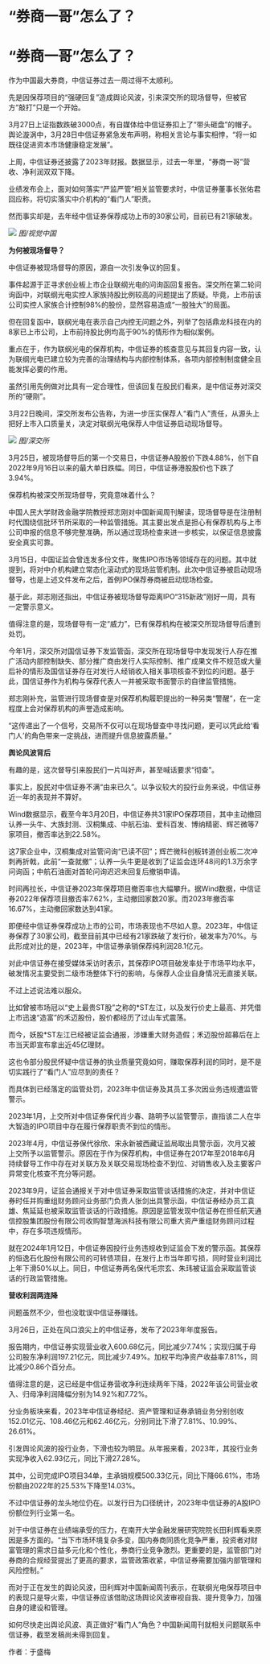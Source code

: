 # “券商一哥”怎么了？

# “券商一哥”怎么了？

作为中国最大券商，中信证券过去一周过得不太顺利。

先是因保荐项目的“强硬回复”造成舆论风波，引来深交所的现场督导，但被官方“敲打”只是一个开始。

3月27日上证指数跌破3000点，有自媒体给中信证券扣上了“带头砸盘”的帽子。舆论漩涡中，3月28日中信证券紧急发布声明，称相关言论与事实相悖，“将一如既往促进资本市场健康稳定发展”。

上周，中信证券还披露了2023年财报。数据显示，过去一年里，“券商一哥”营收、净利润双双下降。

业绩发布会上，面对如何落实“严监严管”相关监管要求时，中信证券董事长张佑君回应称，将切实落实中介机构的“看门人”职责。

然而事实却是，去年经中信证券保荐成功上市的30家公司，目前已有21家破发。

![](https://inews.gtimg.com/om_bt/Op6AFYpNR1Qneg2fC8A8b9Fcf3TEZQYNihEE79d1vtV4UAA/1000)
_图/视觉中国_

**为何被现场督导？**

中信证券被现场督导的原因，源自一次引发争议的回复。

事件起源于正寻求创业板上市企业联纲光电的问询函回复报告。深交所在第二轮问询函中，对联纲光电实控人家族持股比例较高的问题提出了质疑。毕竟，上市前该公司实控人家族合计控制98%的股份，显然容易造成“一股独大”的局面。

但在回复函中，联纲光电在表示自己内控无问题之外，列举了包括鼎龙科技在内的8家已上市公司，上市前持股比例均高于90%的情形作为相似案例。

重点在于，作为联纲光电的保荐机构，中信证券的核查意见与其回复内容一致，认为联纲光电已建立较为完善的治理结构与内部控制体系，各项内部控制制度健全且能发挥必要的作用。

虽然引用先例做对比具有一定合理性，但该回复在股民们看来，是中信证券对深交所的“硬刚”。

3月22日晚间，深交所发布公告称，为进一步压实保荐人“看门人”责任，从源头上把好上市入口质量关，决定对联纲光电保荐人中信证券启动现场督导。

![](https://inews.gtimg.com/om_bt/OP_sJMuc4GaANbqO41PmIXYVcrrZldAt0rrTcL_kecdWIAA/1000)
_图/深交所_

3月25日，被现场督导后的第一个交易日，中信证券A股股价下跌4.88%，创下自2022年9月16日以来的最大单日跌幅。同日，中信证券港股股价也下跌了3.94%。

保荐机构被深交所现场督导，究竟意味着什么？

中国人民大学财政金融学院教授郑志刚对中国新闻周刊解读，现场督导是在注册制时代围绕信批环节所采取的一种监管措施。其主要出发点是担心有保荐机构与上市公司申报的信息不够完整准确，所以通过现场检查来进一步核实，以保证信息披露安全真实可靠。

3月15日，中国证监会曾连发多份文件，聚焦IPO市场等领域存在的问题。其中就提到，将对中介机构建立常态化滚动式的现场监管机制。此次中信证券被启动现场督导，也是上述文件发布之后，首例IPO保荐券商被启动现场检查。

基于此，郑志刚还指出，中信证券被现场督导距离IPO“315新政”刚好一周，具有一定警示意义。

值得注意的是，现场督导有一定“威力”，已有保荐机构在被深交所现场督导后遭到处罚。

今年1月，深交所对国信证券下发监管函，深交所在现场督导中发现发行人存在推广活动内部控制缺失、部分推广商由发行人实际控制、推广成果文件不规范或大量后补的情形及国信证券存在对发行人经销收入相关事项核查不到位的问题。基于此，国信证券作为机构与保荐代表人一并被采取书面警示的自律监管措施。

郑志刚补充，监管进行现场督查是对保荐机构履职提出的一种另类“警醒”，在一定程度上会对保荐机构的声誉造成影响。

“这传递出了一个信号，交易所不仅可以在现场督查中寻找问题，更可以凭此给‘看门人’的角色带来一定挑战，进而提升信息披露质量。”

**舆论风波背后**

有趣的是，这次督导引来股民们一片叫好声，甚至喊话要求“彻查”。

事实上，股民对中信证券不满“由来已久”。以争议较大的投行业务来说，中信证券近一年的表现并不算好。

Wind数据显示，截至今年3月20日，中信证券共31家IPO保荐项目，其中主动撤回认养一头牛、大族封测、汉桐集成、中航石油、爱科百发、博纳精密、辉芒微等7家项目，撤否率达到22.58%。

这7家企业中，汉桐集成对监管问询“已读不回”；辉芒微科创板转道创业板二次冲刺再折戟，此前“一查就撤”；认养一头牛更是收到了证监会连环48问的1.3万余字问询函；中航石油面对首轮问询迟迟未回复后撤销申请。

时间再拉长，中信证券2023年保荐项目撤否率也大幅攀升。据Wind数据，中信证券2022年保荐项目撤否率7.62%，主动撤回家数20家。而2023年撤否率16.67%，主动撤回家数达到41家。

即便经中信证券保荐成功上市的公司，市场表现也不尽如人意。2023年，中信证券保荐了30家公司，截至目前其中已经有21家跌破了发行价，破发率为70%。与此形成对比的是，2023年，中信证券承销保荐纯利润28.1亿元。

对此中信证券在接受媒体采访时表示，其保荐IPO项目破发率处于市场平均水平，破发情况主要受到二级市场整体下行的影响，与保荐人企业自身情况无直接关联。

不过上述说法难以服众。

比如曾被市场冠以“史上最贵ST股”之称的*ST左江，以及发行价史上最高、并凭借上市迅速“造富”的禾迈股份，股价都经历了过山车式震荡。

而今，妖股*ST左江已经被证监会通报，涉嫌重大财务造假；禾迈股份超募后在上市当天即宣布拿出近45亿理财。

这也令部分股民怀疑中信证券的执业质量究竟如何，赚取保荐利润的同时，是不是切实践行了“看门人”应尽到的责任？

而具体到已经落定的监管处罚，2023年中信证券及其员工多次因业务违规遭监管警示。

2023年1月，上交所对中信证券保代肖少春、路明予以监管警示，直指该二人在华大智造的IPO项目中存在履行保荐职责不到位的情形。

2023年4月，中信证券保代徐欣、宋永新被西藏证监局取出具警示函，次月又被上交所予以监管警示。原因在于作为保荐机构，中信证券在2017年至2018年6月持续督导工作中存在对关联方及关联交易现场检查不到位、对销售收入及主要客户异常变化核查不充分等问题。

2023年9月，证监会通报关于对中信证券采取监管谈话措施的决定，并对中信证券时任并购重组财务顾问业务部门负责人张剑出具警示函，中信证券经办员工袁雄、焦延延也被采取监管谈话的行政措施。原因是监管发现中信证券在担任航天通信控股集团股份有限公司收购智慧海派科技有限公司重大资产重组财务顾问过程中，存在多项违规情形。

就在2024年1月12日，中信证券因投行业务违规收到证监会下发的警示函。其保荐的恒逸石化股份有限公司的可转债项目，在发行上市当年即亏损，同时营业利润比上年下滑50%以上。同日，中信证券两名保代毛宗玄、朱玮被证监会采取监管谈话的行政监管措施。

**营收利润两连降**

问题虽然不少，但也没耽误中信证券赚钱。

3月26日，正处在风口浪尖上的中信证券，发布了2023年年度报告。

报告期内，中信证券实现营业收入600.68亿元，同比减少7.74%；实现归属于母公司股东净利润197.21亿元，同比减少7.49%。加权平均净资产收益率7.81%，同比减少0.86个百分点。

值得注意的是，这已经是中信证券营收净利连续两年下降，2022年该公司营业收入、归母净利润降幅分别为14.92%和7.72%。

分业务板块来看，2023年中信证券经纪、资产管理和证券承销业务分别创收152.01亿元、108.46亿元和62.46亿元，分别同比下滑了7.81%、10.99%、26.61%。

引发舆论风波的投行业务，下滑也较为明显。从年报来看，2023年，其投行业务实现净收入62.93亿元，同比下滑27.28%。

其中，公司完成IPO项目34单，主承销规模500.33亿元，同比下降66.61%，市场份额由2022年的25.53%下降至14.03%。

不过中信证券的龙头地位仍在。以发行日为口径统计，2023年中信证券的A股IPO份额位列行业第一名。

对于中信证券在业绩端承受的压力，在南开大学金融发展研究院院长田利辉看来原因是多方面的。“当下市场环境复杂多变，国内券商同质化竞争严重，投资者对财富管理的需求日益多元化和个性化，券商行业竞争激烈。更重要的是，监管部门对券商的合规经营提出了更高的要求，监管政策收紧，中信证券需要加强内部管理和风险控制。”

而对于正在发生的舆论风波，田利辉对中国新闻周刊表示，在联纲光电保荐项目中的表现只是导火索，中信证券应该借助这场舆论风波审视自我、提升竞争力，加强自身的建设和管理。

如何尽快走出舆论风波、真正做好“看门人”角色？中国新闻周刊就相关问题联系中信证券，截至发稿尚未得到回复。

作者：于盛梅

